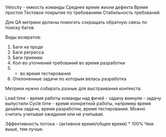 Velocity - емкость команды
Среднее время жизни дефекта
Время простоя
Тестовое покрытие по требованиям
Стабильность требований

Для QA метрики должны помогать сокращать обратную связь по поиску багов.

Виды возвратов:

1. Баги на проде
2. Баги регресса
3. Баги приемки
4. Кол-во уточнений требований во время разработки
5. - во время тестирования 
6.  Отклоненные задачи по которым велась разработка

Метрики нужно собирать разные для выстраивания контекста.

Lead time - время работы команды над фичей - задачу вкинули - задачу выпустили
Cycle time - время конкретной работы, например время дизайна задачи, время разработки, время тестирования. Можно считать учитывая ожидания или не учитывая.


Эффективность потока - (активное время/общее время) * 100% 
Чем выше, тем лучше.

 
